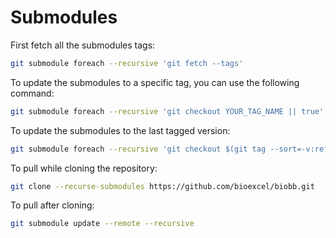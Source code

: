 # Submodules
First fetch all the submodules tags:
```bash
git submodule foreach --recursive 'git fetch --tags'
```

To update the submodules to a specific tag, you can use the following command:
```bash
git submodule foreach --recursive 'git checkout YOUR_TAG_NAME || true'
```

To update the submodules to the last tagged version:
```bash
git submodule foreach --recursive 'git checkout $(git tag --sort=-v:refname | head -n 1)'
```

To pull while cloning the repository:
```bash
git clone --recurse-submodules https://github.com/bioexcel/biobb.git
```

To pull after cloning:
```bash
git submodule update --remote --recursive
```